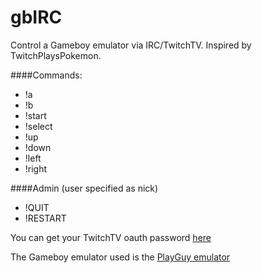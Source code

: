 gbIRC
=====

Control a Gameboy emulator via IRC/TwitchTV. Inspired by TwitchPlaysPokemon.


####Commands:
* !a
* !b
* !start
* !select
* !up
* !down
* !left
* !right

####Admin (user specified as nick)
* !QUIT
* !RESTART


You can get your TwitchTV oauth password [here](http://www.twitchapps.com/tmi)


The Gameboy emulator used is the [PlayGuy emulator](http://www.emulator-zone.com/doc.php/gameboy/playguy.html)
